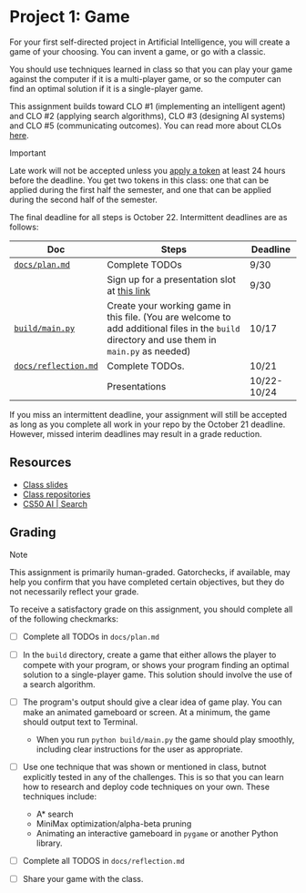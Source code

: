 # Project 1:  Game

For your first self-directed project in Artificial Intelligence, you will create a game of your choosing. You can invent a game, or go with a classic.

You should use techniques learned in class so that you can play your game against the computer if it is a multi-player game, or so the computer can find an optimal solution if it is a single-player game. 

This assignment builds toward CLO #1 (implementing an intelligent agent) and CLO #2 (applying search algorithms), CLO #3 (designing AI systems) and CLO #5 (communicating outcomes). You can read more about CLOs [here](https://github.com/allegheny-college-cmpsc-303-fall-2024/course-materials/blob/main/README.md#course-learning-outcomes). 

> [!IMPORTANT]
>
> Late work will not be accepted unless you [apply a token](https://docs.google.com/forms/d/e/1FAIpQLSefo2mnYhrX1h6TB6kZvhu1SCYY7H2CMK0BtuorrpMojqqKnQ/viewform?usp=sf_link) at least 24 hours before the deadline. You get two tokens in this class: one that can be applied during the first half the semester, and one that can be applied during the second half of the semester. 

The final deadline for all steps is October 22. Intermittent deadlines are as follows:

| Doc                                        | Steps                                                        | Deadline    |
| ------------------------------------------ | ------------------------------------------------------------ | ----------- |
| [`docs/plan.md`](docs/plan.md)             | Complete TODOs                                               | 9/30        |
|                                            | Sign up for a presentation slot at [this link](https://docs.google.com/spreadsheets/d/1GzT5MQK5CpK2jyGcnZU0H9MJ0zwiMazMtKAd_yxZZWs/edit?usp=sharing) | 9/30        |
| [`build/main.py`](build/main.py)           | Create your working game in this file. (You are welcome to add additional files in the `build` directory and use them in `main.py` as needed) | 10/17       |
| [`docs/reflection.md`](docs/reflection.md) | Complete TODOs.                                              | 10/21       |
|                                            | Presentations                                                | 10/22-10/24 |

If you miss an intermittent deadline, your assignment will still be accepted as long as you complete all work in your repo by the October 21 deadline. However, missed interim deadlines may result in a grade reduction. 

## Resources

- [Class slides](https://drive.google.com/drive/folders/1nnPXaz3lpiarqAO2kBn2tA9wEFOimALW?usp=drive_link)
- [Class repositories](https://github.com/orgs/allegheny-college-cmpsc-303-fall-2024/repositories?q=visibility%3Apublic+archived%3Afalse)
- [CS50 AI | Search](https://cs50.harvard.edu/ai/2024/weeks/0/)

## Grading

> [!NOTE]
>
> This assignment is primarily human-graded. Gatorchecks, if available, may help you confirm that you have completed certain objectives, but they do not necessarily reflect your grade. 

To receive a satisfactory grade on this assignment, you should complete all of the following checkmarks: 

- [ ] Complete all TODOs in `docs/plan.md`

- [ ] In the `build` directory, create a game that either allows the player to compete with your program, or shows your program finding an optimal solution to a single-player game. This solution should involve the use of a search algorithm. 
- [ ] The program's output should give a clear idea of game play. You can make an animated gameboard or screen. At a minimum, the game should output text to Terminal.
  - When you run `python build/main.py` the game should play smoothly, including clear instructions for the user as appropriate. 
- [ ] Use one technique that was shown or mentioned in class, butnot explicitly tested in any of the challenges. This is so that you can learn how to research and deploy code techniques on your own. These techniques include:
  - A* search
  - MiniMax optimization/alpha-beta pruning
  - Animating an interactive gameboard in `pygame` or another Python library. 
- [ ] Complete all TODOS in `docs/reflection.md`
- [ ] Share your game with the class. 
